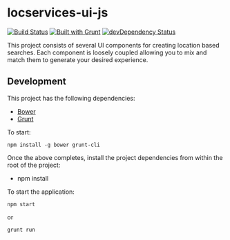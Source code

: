 # locservices-ui-js  

[![Build Status](https://travis-ci.org/BBC-Location-Services/locservices-ui-js.svg)](https://travis-ci.org/BBC-Location-Services/locservices-ui-js) [![Built with Grunt](https://cdn.gruntjs.com/builtwith.png)](http://gruntjs.com/) [![devDependency Status](https://david-dm.org/BBC-Location-Services/locservices-ui-js/dev-status.svg?theme=shields.io)](https://david-dm.org/BBC-Location-Services/locservices-ui-js#info=devDependencies)

This project consists of several UI components for creating location based searches.  Each component is loosely coupled allowing you to mix and match them to generate your desired experience.

## Development

This project has the following dependencies:

* [Bower](http://bower.io/)
* [Grunt](http://gruntjs.com)

To start:

```
npm install -g bower grunt-cli
```

Once the above completes, install the project dependencies from within the root of the project:

* npm install

To start the application:

```
npm start
```

or

```
grunt run
```
